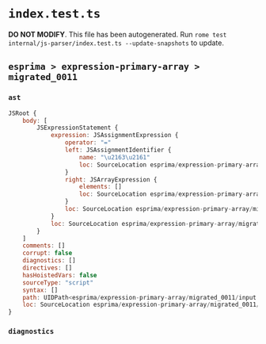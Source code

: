 # `index.test.ts`

**DO NOT MODIFY**. This file has been autogenerated. Run `rome test internal/js-parser/index.test.ts --update-snapshots` to update.

## `esprima > expression-primary-array > migrated_0011`

### `ast`

```javascript
JSRoot {
	body: [
		JSExpressionStatement {
			expression: JSAssignmentExpression {
				operator: "="
				left: JSAssignmentIdentifier {
					name: "\u2163\u2161"
					loc: SourceLocation esprima/expression-primary-array/migrated_0011/input.js 1:0-1:12 (\u2163\u2161)
				}
				right: JSArrayExpression {
					elements: []
					loc: SourceLocation esprima/expression-primary-array/migrated_0011/input.js 1:15-1:17
				}
				loc: SourceLocation esprima/expression-primary-array/migrated_0011/input.js 1:0-1:17
			}
			loc: SourceLocation esprima/expression-primary-array/migrated_0011/input.js 1:0-1:17
		}
	]
	comments: []
	corrupt: false
	diagnostics: []
	directives: []
	hasHoistedVars: false
	sourceType: "script"
	syntax: []
	path: UIDPath<esprima/expression-primary-array/migrated_0011/input.js>
	loc: SourceLocation esprima/expression-primary-array/migrated_0011/input.js 1:0-2:0
}
```

### `diagnostics`

```

```
